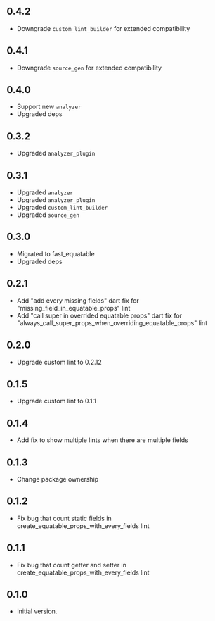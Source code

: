 ## 0.4.2

- Downgrade `custom_lint_builder` for extended compatibility

## 0.4.1

- Downgrade `source_gen` for extended compatibility

## 0.4.0

- Support new `analyzer`
- Upgraded deps

## 0.3.2

- Upgraded `analyzer_plugin`

## 0.3.1

- Upgraded `analyzer`
- Upgraded `analyzer_plugin`
- Upgraded `custom_lint_builder`
- Upgraded `source_gen`

## 0.3.0

- Migrated to fast_equatable
- Upgraded deps

## 0.2.1

- Add "add every missing fields" dart fix for "missing_field_in_equatable_props" lint
- Add "call super in overrided equatable props" dart fix for "always_call_super_props_when_overriding_equatable_props" lint

## 0.2.0

- Upgrade custom lint to 0.2.12

## 0.1.5

- Upgrade custom lint to 0.1.1

## 0.1.4

- Add fix to show multiple lints when there are multiple fields

## 0.1.3

- Change package ownership

## 0.1.2

- Fix bug that count static fields in create_equatable_props_with_every_fields lint

## 0.1.1

- Fix bug that count getter and setter in create_equatable_props_with_every_fields lint

## 0.1.0

- Initial version.
